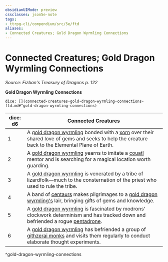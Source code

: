 ```yaml
---
obsidianUIMode: preview
cssclasses: json5e-note
tags:
- ttrpg-cli/compendium/src/5e/ftd
aliases:
- Connected Creatures; Gold Dragon Wyrmling Connections
---
```

# Connected Creatures; Gold Dragon Wyrmling Connections
*Source: Fizban's Treasury of Dragons p. 122* 

**Gold Dragon Wyrmling Connections**

`dice: [](connected-creatures-gold-dragon-wyrmling-connections-ftd.md#^gold-dragon-wyrmling-connections)`

| dice: d6 | Connected Creatures |
|----------|---------------------|
| 1 | A [gold dragon wyrmling](/3-Mechanics/CLI/Compendium/bestiary/dragon/gold-dragon-wyrmling.md) bonded with a [xorn](/3-Mechanics/CLI/Compendium/bestiary/elemental/xorn.md) over their shared love of gems and seeks to help the creature back to the Elemental Plane of Earth. |
| 2 | A [gold dragon wyrmling](/3-Mechanics/CLI/Compendium/bestiary/dragon/gold-dragon-wyrmling.md) yearns to imitate a [couatl](/3-Mechanics/CLI/Compendium/bestiary/celestial/couatl.md) mentor and is searching for a magical location worth guarding. |
| 3 | A [gold dragon wyrmling](/3-Mechanics/CLI/Compendium/bestiary/dragon/gold-dragon-wyrmling.md) is venerated by a tribe of lizardfolk—much to the consternation of the priest who used to rule the tribe. |
| 4 | A band of [centaurs](/3-Mechanics/CLI/Compendium/bestiary/monstrosity/centaur.md) makes pilgrimages to a [gold dragon wyrmling's](/3-Mechanics/CLI/Compendium/bestiary/dragon/gold-dragon-wyrmling.md) lair, bringing gifts of gems and knowledge. |
| 5 | A [gold dragon wyrmling](/3-Mechanics/CLI/Compendium/bestiary/dragon/gold-dragon-wyrmling.md) is fascinated by modrons' clockwork determinism and has tracked down and befriended a rogue [pentadrone](/3-Mechanics/CLI/Compendium/bestiary/construct/pentadrone.md). |
| 6 | A [gold dragon wyrmling](/3-Mechanics/CLI/Compendium/bestiary/dragon/gold-dragon-wyrmling.md) has befriended a group of [githzerai monks](/3-Mechanics/CLI/Compendium/bestiary/humanoid/githzerai-monk.md) and visits them regularly to conduct elaborate thought experiments. |
^gold-dragon-wyrmling-connections